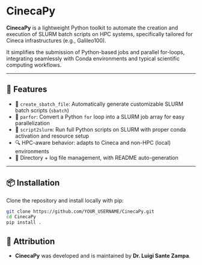 # CinecaPy

**CinecaPy** is a lightweight Python toolkit to automate the creation and execution of SLURM batch scripts on HPC systems, specifically tailored for Cineca infrastructures (e.g., Galileo100).

It simplifies the submission of Python-based jobs and parallel for-loops, integrating seamlessly with Conda environments and typical scientific computing workflows.

---

## 🚀 Features

- 📝 `create_sbatch_file`: Automatically generate customizable SLURM batch scripts (`sbatch`)  
- 🔁 `parfor`: Convert a Python `for` loop into a SLURM job array for easy parallelization  
- 🧠 `script2slurm`: Run full Python scripts on SLURM with proper conda activation and resource setup  
- 🔍 HPC-aware behavior: adapts to Cineca and non-HPC (local) environments  
- 🧱 Directory + log file management, with README auto-generation

---

## 📦 Installation

Clone the repository and install locally with pip:

```bash
git clone https://github.com/YOUR_USERNAME/CinecaPy.git
cd CinecaPy
pip install .
```

## 👤 Attribution

- **CinecaPy** was developed and is maintained by **Dr. Luigi Sante Zampa**.